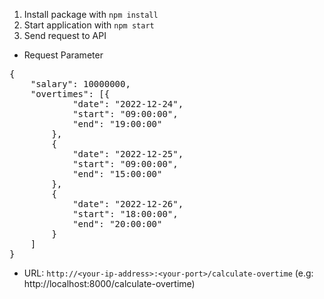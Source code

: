 1. Install package with `npm install`
2. Start application with `npm start`
3. Send request to API
* Request Parameter
<pre class="json">
{
	"salary": 10000000,
	"overtimes": [{
			"date": "2022-12-24",
			"start": "09:00:00",
			"end": "19:00:00"
		},
		{
			"date": "2022-12-25",
			"start": "09:00:00",
			"end": "15:00:00"
		},
		{
			"date": "2022-12-26",
			"start": "18:00:00",
			"end": "20:00:00"
		}
	]
}
</pre>
* URL: `http://<your-ip-address>:<your-port>/calculate-overtime` (e.g: http://localhost:8000/calculate-overtime)
